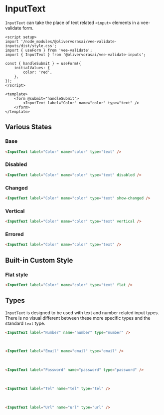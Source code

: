 # InputText

`InputText` can take the place of text related `<input>` elements in a vee-validate form.

```vue
<script setup>
import '/node_modules/@olivervorasai/vee-validate-inputs/dist/style.css';
import { useForm } from 'vee-validate';
import { InputText } from '@olivervorasai/vee-validate-inputs';

const { handleSubmit } = useForm({
    initialValues: {
        color: 'red',
    },
});
</script>

<template>
    <form @submit="handleSubmit">
        <InputText label="Color" name="color" type="text" />
    </form>
</template>
```

<script setup>
import '../../src/assets/css/colors.css';
import '../../src/assets/css/shadows.css';
import '../../src/assets/css/transitions.css';
import '../../src/assets/css/base.css';

import { onMounted } from 'vue';
import { useForm } from "vee-validate";
import InputText from '../../src/components/inputs/InputText.vue';

const { setFieldValue } = useForm({
    initialValues: {
        colorBase: "red",
        colorDisabled: "red",
        colorChanged: "red",
        colorVertical: "red",
        colorError: "red",
        colorFlat: "red",
        number: 123,
        email: "email@domain.com",
        password: "password",
        tel: "555-555-5555",
        url: 'https://www.website.tld'
    },
    validationSchema: {
        colorError: (value) => !!value ? true : 'Color is required',
    }
});

onMounted(() => {
    setFieldValue('colorChanged', 'blue');
    setFieldValue('colorError', '');
});
</script>

## Various States

### Base

```html
<InputText label="Color" name="color" type="text" />
```

<InputText label="Color" name="colorBase" type="text" />

### Disabled

```html
<InputText label="Color" name="color" type="text" disabled />
```

<InputText label="Color" name="colorDisabled" type="text" disabled />

### Changed

```html
<InputText label="Color" name="color" type="text" show-changed />
```

<InputText label="Color" name="colorChanged" type="text" show-changed />

### Vertical

```html
<InputText label="Color" name="color" type="text" vertical />
```

<InputText label="Color" name="colorVertical" type="text" vertical />

### Errored

```html
<InputText label="Color" name="color" type="text" />
```

<InputText label="Color" name="colorError" type="text" />

## Built-in Custom Style

### Flat style

```html
<InputText label="Color" name="color" type="text" flat />
```

<InputText label="Color" name="colorFlat" type="text" flat />

## Types

`InputText` is designed to be used with text and number related input types. There is no visual different between these more specific types and the standard `text` type.

```html
<InputText label="Number" name="number" type="number" />
```

<InputText label="Number" name="number" type="number" />

<br />

```html
<InputText label="Email" name="email" type="email" />
```

<InputText label="Email" name="email" type="email" />

<br />

```html
<InputText label="Password" name="password" type="password" />
```

<InputText label="Password" name="password" type="password" />

<br />

```html
<InputText label="Tel" name="tel" type="tel" />
```

<InputText label="Tel" name="tel" type="tel" />

<br />

```html
<InputText label="Url" name="url" type="url" />
```

<InputText label="Url" name="url" type="url" />
